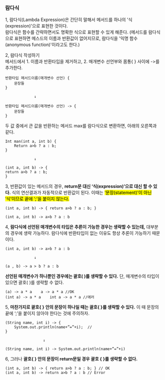 ### 람다식
1, 람다식(Lambda Expression)은 간단히 말해서 메서드를 하나의 '식(expression)'으로 표현한 것이다.  
람다식은 함수를 간략하면서도 명확한 식으로 표현할 수 있게 해준다. (메서드를 람다식으로 표현하면 메스드의 이름과 반환값이 없어지므로, 람다식을 '익명 함수(anonymous function)'이라고도 한다.)


2, 람다식 작성하기  
메서드에서 1. 이름과 반환타입을 제거하고, 2. 매개변수 선언부와 몸통{ } 사이에 ->를 추가한다.  
```
반환타입 메서드이름(매개변수 선언) {  
	문장들  
}  
```

                 ↓

```
반환타입 메서드이름(매개변수 선언) -> {  
	문장들  
}  
```

두 값 중에서 큰 값을 반환하는 메서드 max를 람다식으로 변환하면, 아래의 오른쪽과 같다.
```
Int man(int a, int b) {  
    Return a>b ? a : b;  
}  
```

                 ↓

```
(int a, int b) -> {  
return a>b ? a : b;  
}  
```

3, 반환값이 있는 메서드의 경우, **return문 대신 ‘식(expression)’으로 대신 할 수 있다.** 식의 연산결과가 자동적으로 반환값이 된다. 이때는 <mark>‘문장(statement)’이 아닌 ‘식’이므로 끝에 ‘;’을 붙이지 않는다.</mark>
```
(int a, int b) -> { return a>b ? a : b; }
```

```
(int a, int b) -> a>b ? a : b
```

4, **람다식에 선언된 매개변수의 타입은 추론이 가능한 경우는 생략할 수 있는데,** 대부분의 경우에 생략 가능하다. 람다식에 반환타입이 없는 이유도 항상 추론이 가능하기 때문이다.  
```
(int a, int b) -> a>b ? a : b
```

                 ↓

```
(a , b) -> a > b ? a : b  
```

<b>선언된 매개변수가 하나뿐인 경우에는 괄호( )를 생략할 수 있다.</b> 단, 매개변수의 타입이 있으면 괄호( )를 생략할 수 없다.  
```
(a) -> a * a	a -> a * a //OK  
(int a) -> a * a	int a -> a * a //에러  
```

5, **마찬가지로 괄호{ } 안의 문장이 하나일 때는 괄호{ }를 생략할 수 있다.** 이 때 문장의 끝에 ‘;’을 붙이지 않아야 한다는 것에 주의하자.  
```
(String name, int i) -> {  
    System.out.println(name+”=”+i);  //
}  
```

                     ↓

```
(String name, int i) -> System.out.println(name+”=”+i)  
```

6, 그러나 **괄호{ } 안의 문장이 return문일 경우 괄호 { }를 생략할 수 없다.**  
```
(int a, int b) -> { return a>b ? a : b; } // OK  
(int a, int b) -> return a>b ? a : b // Error  
```
